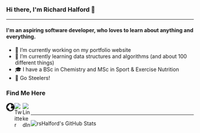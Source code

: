 ### Hi there, I'm Richard Halford 👋

---

#### I'm an aspiring software developer, who loves to learn about anything and everything.

- 🔭 I’m currently working on my portfolio website
- 🌱 I’m currently learning data structures and algorithms (and about 100 different things)
- :mortar_board: I have a BSc in Chemistry and MSc in Sport & Exercise Nutrition
- :football: Go Steelers!

### Find Me Here

[<img align="left" alt="richard-halford.com" width="22px" src="https://raw.githubusercontent.com/iconic/open-iconic/master/svg/globe.svg" />][website]
[<img align="left" alt="Twitter" width="22px" src="https://cdn.jsdelivr.net/npm/simple-icons@v3/icons/twitter.svg" />][twitter]
[<img align="left" alt="LinkedIn" width="22px" src="https://cdn.jsdelivr.net/npm/simple-icons@v3/icons/linkedin.svg" />][linkedin]

<br>

---

<img align="left" alt="rsHalford's GitHub Stats" src="https://github-readme-stats.vercel.app/api?username=rsHalford&show_icons=true&hide_border=true&include_all_commits&count_private=true&theme=gruvbox" />

[website]: https://www.richard-halford.com
[twitter]: https://www.twitter.com/xHalford_
[linkedin]: https://www.linkedin.com/in/richard-halford
